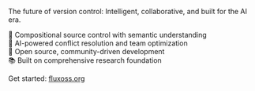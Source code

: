 The future of version control: Intelligent, collaborative, and built for the AI era.

🌊 Compositional source control with semantic understanding  
🧠 AI-powered conflict resolution and team optimization   
🚀 Open source, community-driven development  
📚 Built on comprehensive research foundation  

Get started: [fluxoss.org](https://fluxoss.org)
